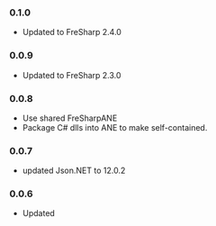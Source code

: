 ### 0.1.0
- Updated to FreSharp 2.4.0

### 0.0.9
- Updated to FreSharp 2.3.0

### 0.0.8
- Use shared FreSharpANE
- Package C# dlls into ANE to make self-contained. 

### 0.0.7
- updated Json.NET to 12.0.2

### 0.0.6
- Updated